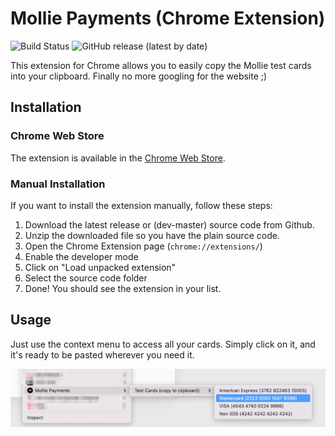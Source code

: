 # Mollie Payments (Chrome Extension)

![Build Status](https://github.com/boxblinkracer/chrome-mollie/actions/workflows/ci_pipe.yml/badge.svg) ![GitHub release (latest by date)](https://img.shields.io/github/v/release/boxblinkracer/chrome-mollie)  


This extension for Chrome allows you to easily copy the Mollie test cards into your clipboard.
Finally no more googling for the website ;)

## Installation

### Chrome Web Store

The extension is available in the [Chrome Web Store](https://chrome.google.com/webstore/detail/mollie-payments/ibjgjgjgjgjgjgjgjgjgjgjgjgjgjgj).

### Manual Installation

If you want to install the extension manually, follow these steps:

1. Download the latest release or (dev-master) source code from Github.
2. Unzip the downloaded file so you have the plain source code.
3. Open the Chrome Extension page (`chrome://extensions/`)
4. Enable the developer mode
5. Click on "Load unpacked extension"
6. Select the source code folder
7. Done! You should see the extension in your list.


## Usage

Just use the context menu to access all your cards.
Simply click on it, and it's ready to be pasted wherever you need it.

<p align="center">
   <img src="/.github/assets/preview.png">
</p>
